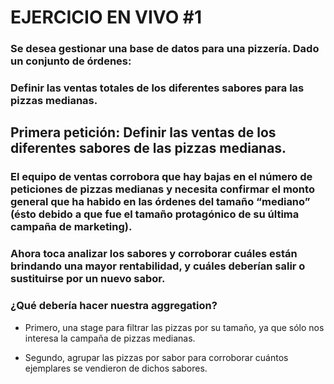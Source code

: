 # EJERCICIO EN VIVO #1

### Se desea gestionar una base de datos para una pizzería. Dado un conjunto de órdenes:

### Definir las ventas totales de los diferentes sabores para las pizzas medianas.

## Primera petición: Definir las ventas de los diferentes sabores de las pizzas medianas.


### El equipo de ventas corrobora que hay bajas en el número de peticiones de pizzas medianas y necesita confirmar el monto general que ha habido en las órdenes del tamaño “mediano” (ésto debido a que fue el tamaño protagónico de su última campaña de marketing). 

### Ahora toca analizar los sabores y corroborar cuáles están brindando una mayor rentabilidad, y cuáles deberían salir o sustituirse por un nuevo sabor. 


### ¿Qué debería hacer nuestra aggregation?

- Primero, una stage para filtrar las pizzas por su tamaño, ya que sólo nos interesa la campaña de pizzas medianas.

- Segundo, agrupar las pizzas por sabor para corroborar cuántos ejemplares se vendieron de dichos sabores.
